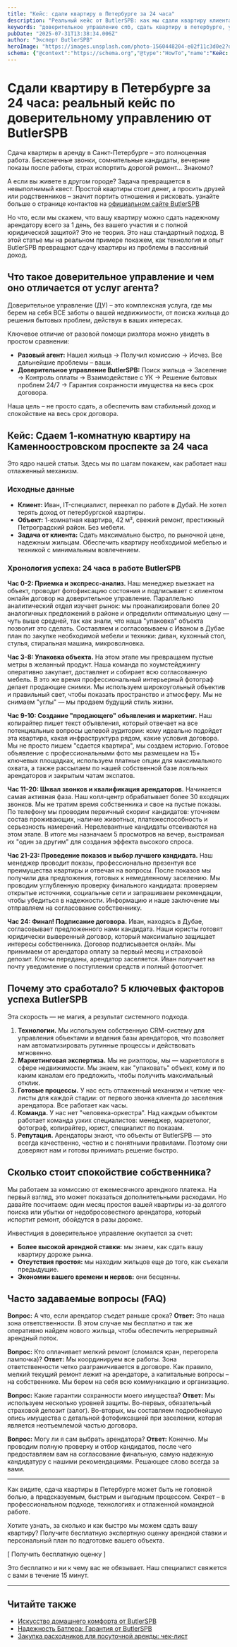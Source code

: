 ```yaml
---
title: "Кейс: сдали квартиру в Петербурге за 24 часа"
description: "Реальный кейс от ButlerSPB: как мы сдали квартиру клиента в Санкт-Петербурге по договору доверительного управления всего за 24 часа. Читайте наш опыт!"
keywords: "доверительное управление спб, сдать квартиру в петербурге, управление недвижимостью, аренда квартир спб, butlerspb, быстро сдать квартиру"
pubDate: "2025-07-31T13:38:34.006Z"
author: "Эксперт ButlerSPB"
heroImage: "https://images.unsplash.com/photo-1560448204-e02f11c3d0e2?q=80&w=2070&auto=format&fit=crop"
schema: {"@context":"https://schema.org","@type":"HowTo","name":"Кейс: сдали квартиру в Петербурге за 24 часа","description":"Реальный кейс от ButlerSPB: как мы сдали квартиру клиента в Санкт-Петербурге по договору доверительного управления всего за 24 часа. Читайте наш опыт!","image":{"@type":"ImageObject","url":"https://images.unsplash.com/photo-1560448204-e02f11c3d0e2?q=80&w=2070&auto=format&fit=crop"},"aggregateRating":{"@type":"AggregateRating","ratingValue":"4.9","reviewCount":370,"bestRating":"5","worstRating":"1"},"publisher":{"@type":"Organization","name":"Блог ButlerSPB","logo":{"@type":"ImageObject","url":"https://butlerspb-blog.netlify.app/favicon.ico"}},"mainEntityOfPage":{"@type":"WebPage","@id":"https://butlerspb-blog.netlify.app/blog/doveritelnoe-upravlenie-nedvizhimostyu-peterburg-keys-sdacha-kvartiry-za-24-chasa/"}}
---
```

# Сдали квартиру в Петербурге за 24 часа: реальный кейс по доверительному управлению от ButlerSPB

Сдача квартиры в аренду в Санкт-Петербурге – это полноценная работа. Бесконечные звонки, сомнительные кандидаты, вечерние показы после работы, страх испортить дорогой ремонт... Знакомо?

А если вы живете в другом городе? Задача превращается в невыполнимый квест. Простой квартиры стоит денег, а просить друзей или родственников – значит портить отношения и рисковать. узнайте больше о странице контактов на <a href="https://butlerspb.ru/contacts" target="_blank" rel="nofollow">официальном сайте ButlerSPB</a>

Но что, если мы скажем, что вашу квартиру можно сдать надежному арендатору всего за 1 день, без вашего участия и с полной юридической защитой? Это не теория. Это наш стандартный подход. В этой статье мы на реальном примере покажем, как технология и опыт ButlerSPB превращают сдачу квартиры из проблемы в пассивный доход.

## Что такое доверительное управление и чем оно отличается от услуг агента?

Доверительное управление (ДУ) – это комплексная услуга, где мы берем на себя ВСЕ заботы о вашей недвижимости, от поиска жильца до решения бытовых проблем, действуя в ваших интересах.

Ключевое отличие от разовой помощи риэлтора можно увидеть в простом сравнении:

*   **Разовый агент:** Нашел жильца -> Получил комиссию -> Исчез. Все дальнейшие проблемы – ваши.
*   **Доверительное управление ButlerSPB:** Поиск жильца -> Заселение -> Контроль оплаты -> Взаимодействие с УК -> Решение бытовых проблем 24/7 -> Гарантия сохранности имущества на весь срок договора.

Наша цель – не просто сдать, а обеспечить вам стабильный доход и спокойствие на весь срок договора.

## Кейс: Сдаем 1-комнатную квартиру на Каменноостровском проспекте за 24 часа

Это ядро нашей статьи. Здесь мы по шагам покажем, как работает наш отлаженный механизм.

### Исходные данные

*   **Клиент:** Иван, IT-специалист, переехал по работе в Дубай. Не хотел терять доход от петербургской квартиры.
*   **Объект:** 1-комнатная квартира, 42 м², свежий ремонт, престижный Петроградский район. Без мебели.
*   **Задача от клиента:** Сдать максимально быстро, по рыночной цене, надежным жильцам. Обеспечить квартиру необходимой мебелью и техникой с минимальным вовлечением.

### Хронология успеха: 24 часа в работе ButlerSPB

**Час 0-2: Приемка и экспресс-анализ.**
Наш менеджер выезжает на объект, проводит фотофиксацию состояния и подписывает с клиентом онлайн договор на доверительное управление. Параллельно аналитический отдел изучает рынок: мы проанализировали более 20 аналогичных предложений в районе и определили оптимальную цену — чуть выше средней, так как знали, что наша "упаковка" объекта позволит это сделать. Составляем и согласовываем с Иваном в Дубае план по закупке необходимой мебели и техники: диван, кухонный стол, стулья, стиральная машина, микроволновка.

**Час 3-8: Упаковка объекта.**
На этом этапе мы превращаем пустые метры в желанный продукт. Наша команда по хоумстейджингу оперативно закупает, доставляет и собирает всю согласованную мебель. В это же время профессиональный интерьерный фотограф делает продающие снимки. Мы используем широкоугольный объектив и правильный свет, чтобы показать пространство и атмосферу. Мы не снимаем "углы" — мы продаем будущий стиль жизни.

**Час 9-10: Создание "продающего" объявления и маркетинг.**
Наш копирайтер пишет текст объявления, который отвечает на все потенциальные вопросы целевой аудитории: кому идеально подойдет эта квартира, какая инфраструктура рядом, какие условия договора. Мы не просто пишем "сдается квартира", мы создаем историю. Готовое объявление с профессиональными фото мы размещаем на 15+ ключевых площадках, используем платные опции для максимального охвата, а также рассылаем по нашей собственной базе лояльных арендаторов и закрытым чатам экспатов.

**Час 11-20: Шквал звонков и квалификация арендаторов.**
Начинается самая активная фаза. Наш колл-центр обрабатывает более 30 входящих звонков. Мы не тратим время собственника и свое на пустые показы. По телефону мы проводим первичный скоринг кандидатов: уточняем состав проживающих, наличие животных, платежеспособность и серьезность намерений. Нерелевантные кандидаты отсеиваются на этом этапе. В итоге мы назначаем 5 просмотров на вечер, выстраивая их "один за другим" для создания эффекта высокого спроса.

**Час 21-23: Проведение показов и выбор лучшего кандидата.**
Наш менеджер проводит показы, профессионально презентуя все преимущества квартиры и отвечая на вопросы. После показов мы получили два предложения, готовых к немедленному заселению. Мы проводим углубленную проверку финального кандидата: проверяем открытые источники, социальные сети и запрашиваем рекомендации, чтобы убедиться в надежности. Информацию и наше заключение мы отправляем на согласование собственнику.

**Час 24: Финал! Подписание договора.**
Иван, находясь в Дубае, согласовывает предложенного нами кандидата. Наши юристы готовят юридически выверенный договор, который максимально защищает интересы собственника. Договор подписывается онлайн. Мы принимаем от арендатора оплату за первый месяц и страховой депозит. Ключи переданы, арендатор заселяется. Иван получает на почту уведомление о поступлении средств и полный фотоотчет.

## Почему это сработало? 5 ключевых факторов успеха ButlerSPB

Эта скорость — не магия, а результат системного подхода.

1.  **Технологии.** Мы используем собственную CRM-систему для управления объектами и ведения базы арендаторов, что позволяет нам автоматизировать рутинные процессы и действовать мгновенно.
2.  **Маркетинговая экспертиза.** Мы не риэлторы, мы — маркетологи в сфере недвижимости. Мы знаем, как "упаковать" объект, кому и по каким каналам его предложить, чтобы получить максимальный отклик.
3.  **Готовые процессы.** У нас есть отлаженный механизм и четкие чек-листы для каждой стадии: от первого звонка клиента до заселения арендатора. Все работает как часы.
4.  **Команда.** У нас нет "человека-оркестра". Над каждым объектом работает команда узких специалистов: менеджер, маркетолог, фотограф, копирайтер, юрист, специалист по показам.
5.  **Репутация.** Арендаторы знают, что объекты от ButlerSPB — это всегда качественно, честно и с понятными правилами. Поэтому они доверяют нам и готовы принимать решение быстро.

## Сколько стоит спокойствие собственника?

Мы работаем за комиссию от ежемесячного арендного платежа. На первый взгляд, это может показаться дополнительными расходами. Но давайте посчитаем: один месяц простоя вашей квартиры из-за долгого поиска или убытки от недобросовестного арендатора, который испортит ремонт, обойдутся в разы дороже.

Инвестиция в доверительное управление окупается за счет:
*   **Более высокой арендной ставки:** мы знаем, как сдать вашу квартиру дороже рынка.
*   **Отсутствия простоя:** мы находим жильцов еще до того, как съехали предыдущие.
*   **Экономии вашего времени и нервов:** они бесценны.

## Часто задаваемые вопросы (FAQ)

**Вопрос:** А что, если арендатор съедет раньше срока?
**Ответ:** Это наша зона ответственности. В этом случае мы бесплатно и так же оперативно найдем нового жильца, чтобы обеспечить непрерывный арендный поток.

**Вопрос:** Кто оплачивает мелкий ремонт (сломался кран, перегорела лампочка)?
**Ответ:** Мы координируем все работы. Зона ответственности четко разграничивается в договоре. Как правило, мелкий текущий ремонт лежит на арендаторе, а капитальные вопросы – на собственнике. Мы берем на себя всю коммуникацию и организацию.

**Вопрос:** Какие гарантии сохранности моего имущества?
**Ответ:** Мы используем несколько уровней защиты. Во-первых, обязательный страховой депозит (залог). Во-вторых, мы составляем подробнейшую опись имущества с детальной фотофиксацией при заселении, которая является неотъемлемой частью договора.

**Вопрос:** Могу ли я сам выбрать арендатора?
**Ответ:** Конечно. Мы проводим полную проверку и отбор кандидатов, после чего предоставляем вам на согласование финальную, самую надежную кандидатуру с нашими рекомендациями. Решающее слово всегда за вами.

---

Как видите, сдача квартиры в Петербурге может быть не головной болью, а предсказуемым, быстрым и выгодным процессом. Секрет – в профессиональном подходе, технологиях и отлаженной командной работе.

Хотите узнать, за сколько и как быстро мы можем сдать вашу квартиру? Получите бесплатную экспертную оценку арендной ставки и персональный план по подготовке вашего объекта.

[ Получить бесплатную оценку ]

Это бесплатно и ни к чему вас не обязывает. Наш специалист свяжется с вами в течение 15 минут.

---

## Читайте также

*   [Искусство домашнего комфорта от ButlerSPB](/blog/domashniy-komfort/)
*   [Надежность Батлера: Гарантия от ButlerSPB](/blog/nadezhnost-batlera/)
*   [Закупка расходников для посуточной аренды: чек-лист](/blog/zakupka-rashodnikov-dlya-posutochnoy-arendy-chek-list/)

